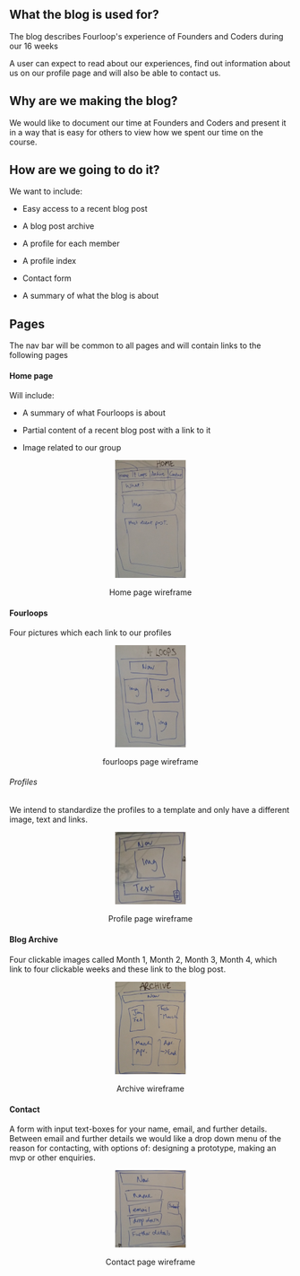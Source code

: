 ## What the blog is used for?

The blog describes Fourloop's experience of Founders and Coders during our 16 weeks

A user can expect to read about our experiences, find out information about us on our profile page and will also be able to contact us.

## Why are we making the blog?

We would like to document our time at Founders and Coders and present it in a way that is easy for others to view how we spent our time on the course.

## How are we going to do it?

We want to include:

* Easy access to a recent blog post

* A blog post archive

* A profile for each member

* A profile index

* Contact form

* A summary of what the blog is about

## Pages

The nav bar will be common to all pages and will contain links to the following pages

#### Home page

Will include:

* A summary of what Fourloops is about

* Partial content of a recent blog post with a link to it

* Image related to our group

<p align="center"><img alt="wireframeHome" src="assets/home.jpg" width= 25%></p>
<p align="center">Home page wireframe</p>

#### Fourloops

Four pictures which each link to our profiles

<p align="center"><img alt="wireframe4Loops" src="assets/fourloops.jpg" width= 25%></p>
<p align="center">fourloops page wireframe</p>

###### Profiles

We intend to standardize the profiles to a template and only have a different image, text and links.

<p align="center"><img alt="wireframeProfiles" src="assets/profile.jpg" width= 25%></p>
<p align="center">Profile page wireframe</p>

#### Blog Archive

Four clickable images called Month 1, Month 2, Month 3, Month 4, which link to four clickable weeks and these link to the blog post.

<p align="center"><img alt="wireframeArchive" src="assets/archive.jpg" width=25%></p>
<p align="center">Archive wireframe</p>

#### Contact

A form with input text-boxes for your name, email, and further details. Between email and further details we would like a drop down menu of the reason for contacting, with options of: designing a prototype, making an mvp or other enquiries.

<p align="center"><img alt="wireframeContact" src="assets/contact.jpg" width=25%"></p>
<p align="center">Contact page wireframe</p>
